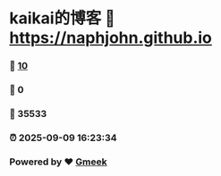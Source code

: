 # kaikai的博客 :link: https://naphjohn.github.io 
### :page_facing_up: [10](https://naphjohn.github.io/tag.html) 
### :speech_balloon: 0 
### :hibiscus: 35533 
### :alarm_clock: 2025-09-09 16:23:34 
### Powered by :heart: [Gmeek](https://github.com/Meekdai/Gmeek)
